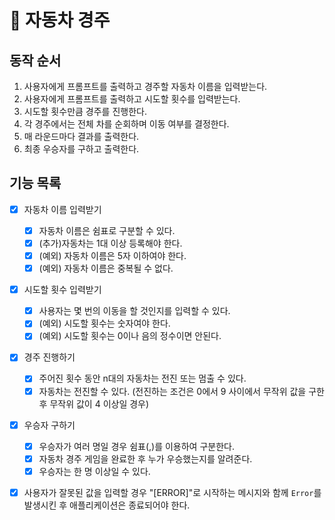 # 🚗 자동차 경주

## 동작 순서

1. 사용자에게 프롬프트를 출력하고 경주할 자동차 이름을 입력받는다.
2. 사용자에게 프롬프트를 출력하고 시도할 횟수를 입력받는다.
3. 시도할 횟수만큼 경주를 진행한다.
4. 각 경주에서는 전체 차를 순회하며 이동 여부를 결정한다.
5. 매 라운드마다 결과를 출력한다.
6. 최종 우승자를 구하고 출력한다.

## 기능 목록

- [x] 자동차 이름 입력받기
  - [x] 자동차 이름은 쉼표로 구분할 수 있다.
  - [x] (추가)자동차는 1대 이상 등록해야 한다.
  - [x] (예외) 자동차 이름은 5자 이하여야 한다.
  - [x] (예외) 자동차 이름은 중복될 수 없다.
- [x] 시도할 횟수 입력받기
  - [x] 사용자는 몇 번의 이동을 할 것인지를 입력할 수 있다.
  - [x] (예외) 시도할 횟수는 숫자여야 한다.
  - [x] (예외) 시도할 횟수는 0이나 음의 정수이면 안된다.
- [x] 경주 진행하기
  - [x] 주어진 횟수 동안 n대의 자동차는 전진 또는 멈출 수 있다.
  - [x] 자동차는 전진할 수 있다. (전진하는 조건은 0에서 9 사이에서 무작위 값을 구한 후 무작위 값이 4 이상일 경우)
- [x] 우승자 구하기

  - [x] 우승자가 여러 명일 경우 쉼표(,)를 이용하여 구분한다.
  - [x] 자동차 경주 게임을 완료한 후 누가 우승했는지를 알려준다.
  - [x] 우승자는 한 명 이상일 수 있다.

- [x] 사용자가 잘못된 값을 입력할 경우 "[ERROR]"로 시작하는 메시지와 함께 `Error`를 발생시킨 후 애플리케이션은 종료되어야 한다.
